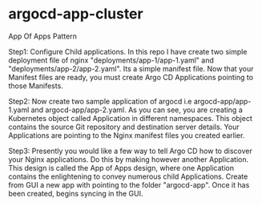 # argocd-app-cluster


App Of Apps Pattern

Step1: Configure Child applications. In this repo I have create two simple deployment file of nginx "deployments/app-1/app-1.yaml" and "deployments/app-2/app-2.yaml". Its a simple manifest file. Now that your Manifest files are ready, you must create Argo CD Applications pointing to those Manifests.


Step2: Now create two sample application of argocd i.e argocd-app/app-1.yaml and argocd-app/app-2.yaml. As you can see, you are creating a Kubernetes object called Application in different namespaces. This object contains the source Git repository and destination server details. Your Applications are pointing to the Nginx manifest files you created earlier.


Step3: Presently you would like a few way to tell Argo CD how to discover your Nginx applications. Do this by making however another Application. This design is called the App of Apps design, where one Application contains the enlightening to convey numerous child Applications.
Create from GUI a new app with pointing to the folder "argocd-app". Once it has been created, begins syncing in the GUI.



